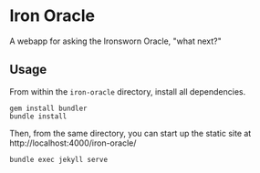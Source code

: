 # Iron Oracle

A webapp for asking the Ironsworn Oracle, "what next?"

## Usage

From within the `iron-oracle` directory, install all dependencies.

```
gem install bundler
bundle install
```

Then, from the same directory, you can start up the static site at http://localhost:4000/iron-oracle/

```
bundle exec jekyll serve
```
